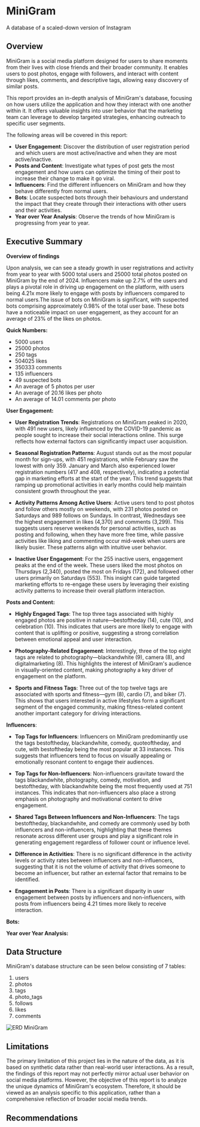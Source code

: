 # MiniGram
A database of a scaled-down version of Instagram

## Overview
MiniGram is a social media platform designed for users to share moments from their lives with close friends and their broader community. It enables users to post photos, engage with followers, and interact with content through likes, comments, and descriptive tags, allowing easy discovery of similar posts.

This report provides an in-depth analysis of MiniGram's database, focusing on how users utilize the application and how they interact with one another within it. It offers valuable insights into user behavior that the marketing team can leverage to develop targeted strategies, enhancing outreach to specific user segments.

The following areas will be covered in this report:
* **User Engagement**: Discover the distribution of user registration period and which users are most active/inactive and when they are most active/inactive.
* **Posts and Content**: Investigate what types of post gets the most engagement and how users can optimize the timing of their post to increase their change to make it go viral.
* **Influencers**: Find the different influencers on MiniGram and how they behave differently from normal users.
* **Bots**: Locate suspected bots through their behaviours and understand the impact that they create through their interactions with other users and their activities.
* **Year over Year Analysis**: Observe the trends of how MiniGram is progressing from year to year.

## Executive Summary

**Overview of findings**

Upon analysis, we can see a steady growth in user registrations and activity from year to year with 5000 total users and 25000 total photos posted on MiniGram by the end of 2024. Influencers make up 2.7% of the users and plays a pivotal role in driving up engagement on the platform, with users being 4.21x more likely to engage with posts by influencers compared to normal users.The issue of bots on MiniGram is significant, with suspected bots comprising approximately 0.98% of the total user base. These bots have a noticeable impact on user engagement, as they account for an average of 23% of the likes on photos.

**Quick Numbers:**
* 5000 users
* 25000 photos
* 250 tags
* 504025 likes
* 350333 comments
* 135 influencers
* 49 suspected bots
* An average of 5 photos per user
* An average of 20.16 likes per photo
* An average of 14.01 comments per photo

**User Engagement:**

* **User Registration Trends**: Registrations on MiniGram peaked in 2020, with 491 new users, likely influenced by the COVID-19 pandemic as people sought to increase their social interactions online. This surge reflects how external factors can significantly impact user acquisition.

* **Seasonal Registration Patterns**: August stands out as the most popular month for sign-ups, with 451 registrations, while February saw the lowest with only 359. January and March also experienced lower registration numbers (417 and 408, respectively), indicating a potential gap in marketing efforts at the start of the year. This trend suggests that ramping up promotional activities in early months could help maintain consistent growth throughout the year.

* **Activity Patterns Among Active Users**: Active users tend to post photos and follow others mostly on weekends, with 231 photos posted on Saturdays and 989 follows on Sundays. In contrast, Wednesdays see the highest engagement in likes (4,370) and comments (3,299). This suggests users reserve weekends for personal activities, such as posting and following, when they have more free time, while passive activities like liking and commenting occur mid-week when users are likely busier. These patterns align with intuitive user behavior.

* **Inactive User Engagement**: For the 255 inactive users, engagement peaks at the end of the week. These users liked the most photos on Thursdays (2,340), posted the most on Fridays (172), and followed other users primarily on Saturdays (553). This insight can guide targeted marketing efforts to re-engage these users by leveraging their existing activity patterns to increase their overall platform interaction.

**Posts and Content:**

* **Highly Engaged Tags**: The top three tags associated with highly engaged photos are positive in nature—bestoftheday (14), cute (10), and celebration (10). This indicates that users are more likely to engage with content that is uplifting or positive, suggesting a strong correlation between emotional appeal and user interaction.

* **Photography-Related Engagement**: Interestingly, three of the top eight tags are related to photography—blackandwhite (9), camera (8), and digitalmarketing (8). This highlights the interest of MiniGram's audience in visually-oriented content, making photography a key driver of engagement on the platform.

* **Sports and Fitness Tags**: Three out of the top twelve tags are associated with sports and fitness—gym (8), cardio (7), and biker (7). This shows that users interested in active lifestyles form a significant segment of the engaged community, making fitness-related content another important category for driving interactions.

**Influencers**:

* **Top Tags for Influencers**: Influencers on MiniGram predominantly use the tags bestoftheday, blackandwhite, comedy, quoteoftheday, and cute, with bestoftheday being the most popular at 33 instances. This suggests that influencers tend to focus on visually appealing or emotionally resonant content to engage their audiences.

* **Top Tags for Non-Influencers**: Non-influencers gravitate toward the tags blackandwhite, photography, comedy, motivation, and bestoftheday, with blackandwhite being the most frequently used at 751 instances. This indicates that non-influencers also place a strong emphasis on photography and motivational content to drive engagement.

* **Shared Tags Between Influencers and Non-Influencers**: The tags bestoftheday, blackandwhite, and comedy are commonly used by both influencers and non-influencers, highlighting that these themes resonate across different user groups and play a significant role in generating engagement regardless of follower count or influence level.

* **Difference in Activities**: There is no significant difference in the activity levels or activity rates between influencers and non-influencers, suggesting that it is not the volume of activity that drives someone to become an influencer, but rather an external factor that remains to be identified.

* **Engagement in Posts**: There is a significant disparity in user engagement between posts by influencers and non-influencers, with posts from influencers being 4.21 times more likely to receive interaction.

**Bots:**

**Year over Year Analysis:**



## Data Structure
MiniGram's database structure can be seen below consisting of 7 tables:
1. users
2. photos
3. tags
4. photo_tags
5. follows
6. likes
7. comments

![ERD MiniGram](https://github.com/user-attachments/assets/9913087b-bf00-49c7-8372-534c53ea1e6e)

## Limitations
The primary limitation of this project lies in the nature of the data, as it is based on synthetic data rather than real-world user interactions. As a result, the findings of this report may not perfectly mirror actual user behavior on social media platforms. However, the objective of this report is to analyze the unique dynamics of MiniGram's ecosystem. Therefore, it should be viewed as an analysis specific to this application, rather than a comprehensive reflection of broader social media trends.

## Recommendations
